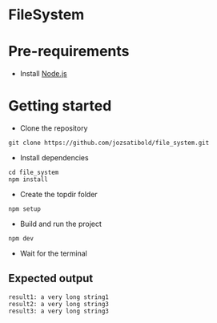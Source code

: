 # FileSystem

# Pre-requirements
- Install [Node.js](https://nodejs.org/en/)


# Getting started
- Clone the repository
```
git clone https://github.com/jozsatibold/file_system.git
```
- Install dependencies
```
cd file_system
npm install
```
- Create the topdir folder
```
npm setup
```

- Build and run the project
```
npm dev
```
- Wait for the terminal

## Expected output

```
result1: a very long string1
result2: a very long string3
result3: a very long string3

```